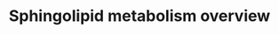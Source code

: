 ---
annotations:
- id: PW:0000745
  parent: classic metabolic pathway
  type: Pathway Ontology
  value: sphingomyelin metabolic pathway
- id: PW:0000197
  parent: classic metabolic pathway
  type: Pathway Ontology
  value: sphingolipid metabolic pathway
- id: PW:0000162
  parent: classic metabolic pathway
  type: Pathway Ontology
  value: sphingolipid biosynthetic pathway
authors:
- DeSl
- Egonw
- MaintBot
- Eweitz
description: This pathway is inspired by the Lipidmaps>Sphingolipids pathway [https://lipidmaps.org/resources/pathways/vanted.php].
  Sphingolipids are a class of lipids, which act as signal transduction and cell recognition
  molecules. This pathway provides an overview of the different tail lengths (on the
  right), which are used to convert sphinganine to DH-ceramide. All products are annotated
  with a lipid-class identifier. The integrated pathway can be found [https://www.wikipathways.org/index.php/Pathway:WP4690
  here].
last-edited: 2021-05-14
organisms:
- Mus musculus
redirect_from:
- /index.php/Pathway:WP4344
- /instance/WP4344
- /instance/WP4344_rr116844
revision: r116844
schema-jsonld:
- '@context': https://schema.org/
  '@id': https://wikipathways.github.io/pathways/WP4344.html
  '@type': Dataset
  creator:
    '@type': Organization
    name: WikiPathways
  description: This pathway is inspired by the Lipidmaps>Sphingolipids pathway [https://lipidmaps.org/resources/pathways/vanted.php].
    Sphingolipids are a class of lipids, which act as signal transduction and cell
    recognition molecules. This pathway provides an overview of the different tail
    lengths (on the right), which are used to convert sphinganine to DH-ceramide.
    All products are annotated with a lipid-class identifier. The integrated pathway
    can be found [https://www.wikipathways.org/index.php/Pathway:WP4690 here].
  keywords:
  - 1-Hexadecenal
  - 3-keto-sphinganine
  - ADP
  - ATP
  - Asah1
  - Cer-1-P
  - CerS1
  - CerS4
  - CerS5
  - CerS6
  - Ceramide
  - Cerk
  - Cers2
  - Cers3
  - CoA(16:0)
  - CoA(18:0)
  - CoA(20:0)
  - CoA(22:0)
  - CoA(24:0)
  - CoA(24:1)
  - CoA(26:0)
  - DH-Cer-1-P
  - DH-Ceramide
  - DH-SM
  - Degs1
  - Degs2
  - Ethanolamine-phosphate
  - Gal-Cer
  - Glc-Cer
  - H2O
  - Hexadecanal
  - Kdsr
  - Palmitoyl-CoA
  - Ppap2a
  - Ppap2b
  - Ppap2c
  - SM
  - Serine
  - Sgms1
  - Sgms2
  - Sgpl1
  - Sgpp1
  - Sgpp2
  - Smpd1
  - Sphinganine
  - Sphinganine-1-phosphate
  - Sphingosine
  - Sphingosine-1-phosphate
  - Sphk1
  - Sphk2
  - Sptlc1
  - Sptlc2
  - Ugcg
  - Ugt8a
  license: CC0
  name: Sphingolipid metabolism overview
seo: CreativeWork
title: Sphingolipid metabolism overview
wpid: WP4344
---